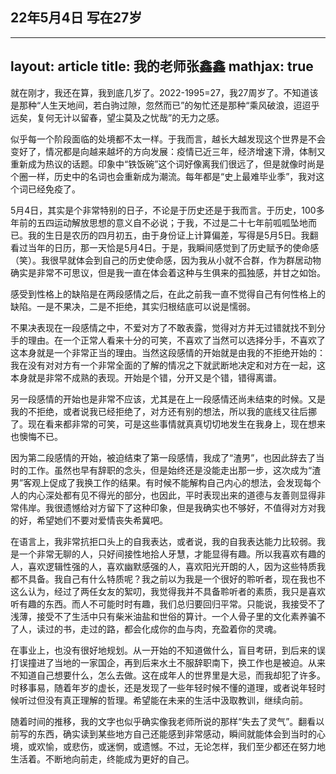 ## 22年5月4日 写在27岁
---
layout: article
title: 我的老师张鑫鑫
mathjax: true
---
就在刚才，我还在算，我到底几岁了。2022-1995=27，我27周岁了。不知道该是那种“人生天地间，若白驹过隙，忽然而已”的匆忙还是那种“乘风破浪，迢迢乎远矣，复何无计以留春，望尘莫及之忧哉”的无力之感。
<!--more-->

似乎每一个阶段面临的处境都不太一样。于我而言，越长大越发现这个世界是不会变好了，情况都是向越来越坏的方向发展：疫情已近三年，经济增速下滑，体制又重新成为热议的话题。印象中“铁饭碗”这个词好像离我们很远了，但是就像时尚是个圈一样，历史中的名词也会重新成为潮流。每年都是“史上最难毕业季”，我对这个词已经免疫了。

5月4日，其实是个非常特别的日子，不论是于历史还是于我而言。于历史，100多年前的五四运动解放思想的意义自不必说；于我，不过是二十七年前呱呱坠地而已。我的生日是农历的四月初五，由于身份证上计算偏差，写得是5月5日。我翻看过当年的日历，那一天恰是5月4日。于是，我瞬间感觉到了历史赋予的使命感（笑）。我很早就体会到自己的历史使命感，因为我从小就不合群，作为群居动物确实是非常不可思议，但是我一直在体会着这种与生俱来的孤独感，并甘之如饴。

感受到性格上的缺陷是在两段感情之后，在此之前我一直不觉得自己有何性格上的缺陷。一是不果决，二是不拒绝，其实归根结底可以说是懦弱。

不果决表现在一段感情之中，不爱对方了不敢表露，觉得对方并无过错就找不到分手的理由。在一个正常人看来十分的可笑，不喜欢了当然可以选择分手，不喜欢了这本身就是一个非常正当的理由。当然这段感情的开始就是由我的不拒绝开始的：我在没有对对方有一个非常全面的了解的情况之下就武断地决定和对方在一起，这本身就是非常不成熟的表现。开始是个错，分开又是个错，错得离谱。

另一段感情的开始也是非常不应该，尤其是在上一段感情还尚未结束的时候。又是我的不拒绝，或者说我已经拒绝了，对方还有别的想法，所以我的底线又往后挪了。现在看来都非常的可笑，可是这些事情就真真切切地发生在我身上，现在想来也懊悔不已。

因为第二段感情的开始，被迫结束了第一段感情，我成了“渣男”，也因此辞去了当时的工作。虽然也早有辞职的念头，但是始终还是没能走出那一步，这次成为“渣男”客观上促成了我换工作的结果。有时候不能解构自己内心的想法，会发现每个人的内心深处都有见不得光的部分，也因此，平时表现出来的道德与友善则显得非常伟岸。我很遗憾给对方留下了这种印象，但是我确实也不够好，不值得对方对我的好，希望她们不要对爱情丧失希冀吧。

在语言上，我非常抗拒口头上的自我表达，或者说，我的自我表达能力比较弱。我是一个非常无聊的人，只好间接性地拾人牙慧，才能显得有趣。所以我喜欢有趣的人，喜欢逻辑性强的人，喜欢幽默感强的人，喜欢阳光开朗的人，因为这些特质我都不具备。我自己有什么特质呢？我之前以为我是一个很好的聆听者，现在我也不这么认为，经过了两任女友的絮叨，我觉得我并不具备聆听者的素质，我只是喜欢听有趣的东西。而人不可能时时有趣，我们总归要回归平常。只能说，我接受不了浅薄，接受不了生活中只有柴米油盐和世俗的算计。一个人骨子里的文化素养骗不了人，读过的书，走过的路，都会化成你的血与肉，充盈着你的灵魂。

在事业上，也没有很好地规划。从一开始的不知道做什么，盲目考研，到后来的误打误撞进了当地的一家国企，再到后来水土不服辞职南下，换工作也是被迫。从来不知道自己想要什么，怎么去做。这在成年人的世界里是大忌，而我却犯了许多。时移事易，随着年岁的虚长，还是发现了一些年轻时候不懂的道理，或者说年轻时候听过但没有真正理解的哲理。希望能在未来的生活中汲取教训，继续向前。

随着时间的推移，我的文字也似乎确实像我老师所说的那样“失去了灵气”。翻看以前写的东西，确实读到某些地方自己还能感到非常感动，瞬间就能体会到当时的心境，或欢愉，或悲伤，或迷惘，或遗憾。不过，无论怎样，我们至少都还在努力地生活着。不断地向前走，终能成为更好的自己。
